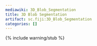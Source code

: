 ```yaml
---
mediawiki: 3D_Blob_Segmentation
title: 3D Blob Segmentation
artifact: sc.fiji:3D_Blob_Segmentation
categories: []
---
```


{% include warning/stub %}

